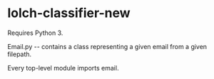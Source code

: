 # lolch-classifier-new

Requires Python 3.

Email.py -- contains a class representing a given email from a given filepath.

Every top-level module imports email.

